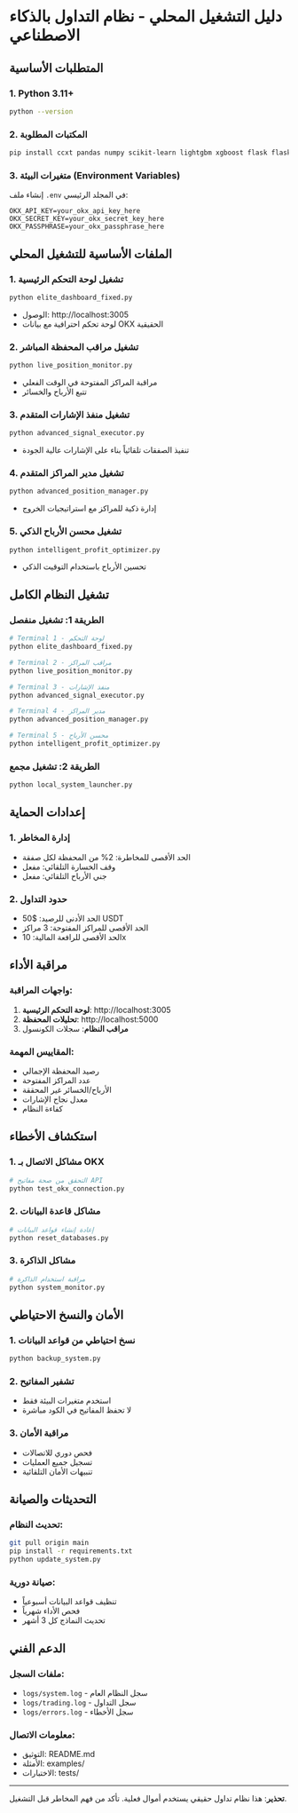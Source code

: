 # دليل التشغيل المحلي - نظام التداول بالذكاء الاصطناعي

## المتطلبات الأساسية

### 1. Python 3.11+
```bash
python --version
```

### 2. المكتبات المطلوبة
```bash
pip install ccxt pandas numpy scikit-learn lightgbm xgboost flask flask-cors flask-socketio requests psutil schedule streamlit plotly
```

### 3. متغيرات البيئة (Environment Variables)
إنشاء ملف `.env` في المجلد الرئيسي:
```env
OKX_API_KEY=your_okx_api_key_here
OKX_SECRET_KEY=your_okx_secret_key_here
OKX_PASSPHRASE=your_okx_passphrase_here
```

## الملفات الأساسية للتشغيل المحلي

### 1. تشغيل لوحة التحكم الرئيسية
```bash
python elite_dashboard_fixed.py
```
- الوصول: http://localhost:3005
- لوحة تحكم احترافية مع بيانات OKX الحقيقية

### 2. تشغيل مراقب المحفظة المباشر
```bash
python live_position_monitor.py
```
- مراقبة المراكز المفتوحة في الوقت الفعلي
- تتبع الأرباح والخسائر

### 3. تشغيل منفذ الإشارات المتقدم
```bash
python advanced_signal_executor.py
```
- تنفيذ الصفقات تلقائياً بناء على الإشارات عالية الجودة

### 4. تشغيل مدير المراكز المتقدم
```bash
python advanced_position_manager.py
```
- إدارة ذكية للمراكز مع استراتيجيات الخروج

### 5. تشغيل محسن الأرباح الذكي
```bash
python intelligent_profit_optimizer.py
```
- تحسين الأرباح باستخدام التوقيت الذكي

## تشغيل النظام الكامل

### الطريقة 1: تشغيل منفصل
```bash
# Terminal 1 - لوحة التحكم
python elite_dashboard_fixed.py

# Terminal 2 - مراقب المراكز
python live_position_monitor.py

# Terminal 3 - منفذ الإشارات
python advanced_signal_executor.py

# Terminal 4 - مدير المراكز
python advanced_position_manager.py

# Terminal 5 - محسن الأرباح
python intelligent_profit_optimizer.py
```

### الطريقة 2: تشغيل مجمع
```bash
python local_system_launcher.py
```

## إعدادات الحماية

### 1. إدارة المخاطر
- الحد الأقصى للمخاطرة: 2% من المحفظة لكل صفقة
- وقف الخسارة التلقائي: مفعل
- جني الأرباح التلقائي: مفعل

### 2. حدود التداول
- الحد الأدنى للرصيد: $50 USDT
- الحد الأقصى للمراكز المفتوحة: 3 مراكز
- الحد الأقصى للرافعة المالية: 10x

## مراقبة الأداء

### واجهات المراقبة:
1. **لوحة التحكم الرئيسية**: http://localhost:3005
2. **تحليلات المحفظة**: http://localhost:5000
3. **مراقب النظام**: سجلات الكونسول

### المقاييس المهمة:
- رصيد المحفظة الإجمالي
- عدد المراكز المفتوحة
- الأرباح/الخسائر غير المحققة
- معدل نجاح الإشارات
- كفاءة النظام

## استكشاف الأخطاء

### 1. مشاكل الاتصال بـ OKX
```bash
# التحقق من صحة مفاتيح API
python test_okx_connection.py
```

### 2. مشاكل قاعدة البيانات
```bash
# إعادة إنشاء قواعد البيانات
python reset_databases.py
```

### 3. مشاكل الذاكرة
```bash
# مراقبة استخدام الذاكرة
python system_monitor.py
```

## الأمان والنسخ الاحتياطي

### 1. نسخ احتياطي من قواعد البيانات
```bash
python backup_system.py
```

### 2. تشفير المفاتيح
- استخدم متغيرات البيئة فقط
- لا تحفظ المفاتيح في الكود مباشرة

### 3. مراقبة الأمان
- فحص دوري للاتصالات
- تسجيل جميع العمليات
- تنبيهات الأمان التلقائية

## التحديثات والصيانة

### تحديث النظام:
```bash
git pull origin main
pip install -r requirements.txt
python update_system.py
```

### صيانة دورية:
- تنظيف قواعد البيانات أسبوعياً
- فحص الأداء شهرياً  
- تحديث النماذج كل 3 أشهر

## الدعم الفني

### ملفات السجل:
- `logs/system.log` - سجل النظام العام
- `logs/trading.log` - سجل التداول
- `logs/errors.log` - سجل الأخطاء

### معلومات الاتصال:
- التوثيق: README.md
- الأمثلة: examples/
- الاختبارات: tests/

---

**تحذير**: هذا نظام تداول حقيقي يستخدم أموال فعلية. تأكد من فهم المخاطر قبل التشغيل.